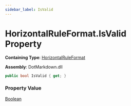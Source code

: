 ```yaml
---
sidebar_label: IsValid
---
```


# HorizontalRuleFormat\.IsValid Property

**Containing Type**: [HorizontalRuleFormat](../index.md)

**Assembly**: DotMarkdown\.dll

```csharp
public bool IsValid { get; }
```

### Property Value

[Boolean](https://docs.microsoft.com/en-us/dotnet/api/system.boolean)

